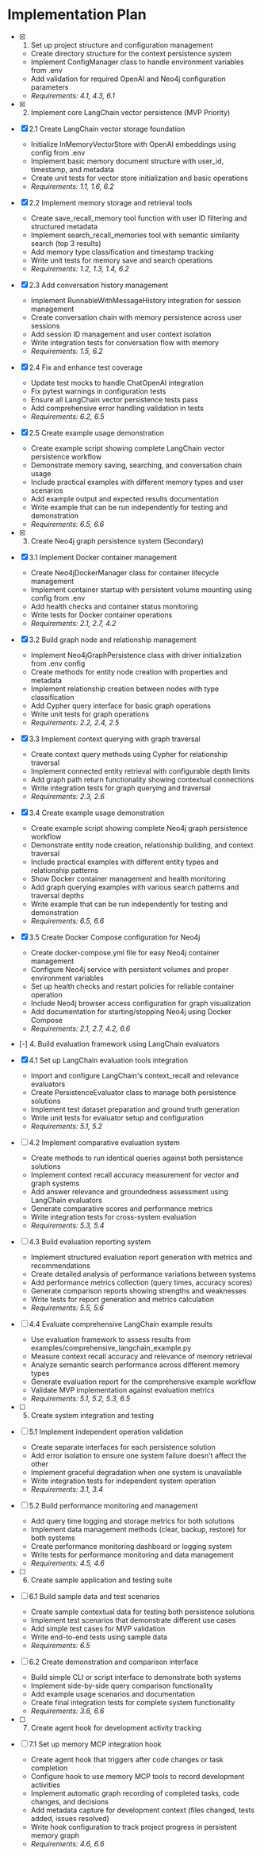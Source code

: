 # Implementation Plan

- [x] 1. Set up project structure and configuration management
  - Create directory structure for the context persistence system
  - Implement ConfigManager class to handle environment variables from .env
  - Add validation for required OpenAI and Neo4j configuration parameters
  - _Requirements: 4.1, 4.3, 6.1_

- [x] 2. Implement core LangChain vector persistence (MVP Priority)
- [x] 2.1 Create LangChain vector storage foundation
  - Initialize InMemoryVectorStore with OpenAI embeddings using config from .env
  - Implement basic memory document structure with user_id, timestamp, and metadata
  - Create unit tests for vector store initialization and basic operations
  - _Requirements: 1.1, 1.6, 6.2_

- [x] 2.2 Implement memory storage and retrieval tools
  - Create save_recall_memory tool function with user ID filtering and structured metadata
  - Implement search_recall_memories tool with semantic similarity search (top 3 results)
  - Add memory type classification and timestamp tracking
  - Write unit tests for memory save and search operations
  - _Requirements: 1.2, 1.3, 1.4, 6.2_

- [x] 2.3 Add conversation history management
  - Implement RunnableWithMessageHistory integration for session management
  - Create conversation chain with memory persistence across user sessions
  - Add session ID management and user context isolation
  - Write integration tests for conversation flow with memory
  - _Requirements: 1.5, 6.2_

- [x] 2.4 Fix and enhance test coverage
  - Update test mocks to handle ChatOpenAI integration
  - Fix pytest warnings in configuration tests
  - Ensure all LangChain vector persistence tests pass
  - Add comprehensive error handling validation in tests
  - _Requirements: 6.2, 6.5_

- [x] 2.5 Create example usage demonstration
  - Create example script showing complete LangChain vector persistence workflow
  - Demonstrate memory saving, searching, and conversation chain usage
  - Include practical examples with different memory types and user scenarios
  - Add example output and expected results documentation
  - Write example that can be run independently for testing and demonstration
  - _Requirements: 6.5, 6.6_

- [x] 3. Create Neo4j graph persistence system (Secondary)
- [x] 3.1 Implement Docker container management
  - Create Neo4jDockerManager class for container lifecycle management
  - Implement container startup with persistent volume mounting using config from .env
  - Add health checks and container status monitoring
  - Write tests for Docker container operations
  - _Requirements: 2.1, 2.7, 4.2_

- [x] 3.2 Build graph node and relationship management
  - Implement Neo4jGraphPersistence class with driver initialization from .env config
  - Create methods for entity node creation with properties and metadata
  - Implement relationship creation between nodes with type classification
  - Add Cypher query interface for basic graph operations
  - Write unit tests for graph operations
  - _Requirements: 2.2, 2.4, 2.5_

- [x] 3.3 Implement context querying with graph traversal
  - Create context query methods using Cypher for relationship traversal
  - Implement connected entity retrieval with configurable depth limits
  - Add graph path return functionality showing contextual connections
  - Write integration tests for graph querying and traversal
  - _Requirements: 2.3, 2.6_

- [x] 3.4 Create example usage demonstration
  - Create example script showing complete Neo4j graph persistence workflow
  - Demonstrate entity node creation, relationship building, and context traversal
  - Include practical examples with different entity types and relationship patterns
  - Show Docker container management and health monitoring
  - Add graph querying examples with various search patterns and traversal depths
  - Write example that can be run independently for testing and demonstration
  - _Requirements: 6.5, 6.6_

- [x] 3.5 Create Docker Compose configuration for Neo4j
  - Create docker-compose.yml file for easy Neo4j container management
  - Configure Neo4j service with persistent volumes and proper environment variables
  - Set up health checks and restart policies for reliable container operation
  - Include Neo4j browser access configuration for graph visualization
  - Add documentation for starting/stopping Neo4j using Docker Compose
  - _Requirements: 2.1, 2.7, 4.2, 6.6_

- [-] 4. Build evaluation framework using LangChain evaluators
- [x] 4.1 Set up LangChain evaluation tools integration
  - Import and configure LangChain's context_recall and relevance evaluators
  - Create PersistenceEvaluator class to manage both persistence solutions
  - Implement test dataset preparation and ground truth generation
  - Write unit tests for evaluator setup and configuration
  - _Requirements: 5.1, 5.2_

- [ ] 4.2 Implement comparative evaluation system
  - Create methods to run identical queries against both persistence solutions
  - Implement context recall accuracy measurement for vector and graph systems
  - Add answer relevance and groundedness assessment using LangChain evaluators
  - Generate comparative scores and performance metrics
  - Write integration tests for cross-system evaluation
  - _Requirements: 5.3, 5.4_

- [ ] 4.3 Build evaluation reporting system
  - Implement structured evaluation report generation with metrics and recommendations
  - Create detailed analysis of performance variations between systems
  - Add performance metrics collection (query times, accuracy scores)
  - Generate comparison reports showing strengths and weaknesses
  - Write tests for report generation and metrics calculation
  - _Requirements: 5.5, 5.6_

- [ ] 4.4 Evaluate comprehensive LangChain example results
  - Use evaluation framework to assess results from examples/comprehensive_langchain_example.py
  - Measure context recall accuracy and relevance of memory retrieval
  - Analyze semantic search performance across different memory types
  - Generate evaluation report for the comprehensive example workflow
  - Validate MVP implementation against evaluation metrics
  - _Requirements: 5.1, 5.2, 5.3, 6.5_

- [ ] 5. Create system integration and testing
- [ ] 5.1 Implement independent operation validation
  - Create separate interfaces for each persistence solution
  - Add error isolation to ensure one system failure doesn't affect the other
  - Implement graceful degradation when one system is unavailable
  - Write integration tests for independent system operation
  - _Requirements: 3.1, 3.4_

- [ ] 5.2 Build performance monitoring and management
  - Add query time logging and storage metrics for both solutions
  - Implement data management methods (clear, backup, restore) for both systems
  - Create performance monitoring dashboard or logging system
  - Write tests for performance monitoring and data management
  - _Requirements: 4.5, 4.6_

- [ ] 6. Create sample application and testing suite
- [ ] 6.1 Build sample data and test scenarios
  - Create sample contextual data for testing both persistence solutions
  - Implement test scenarios that demonstrate different use cases
  - Add simple test cases for MVP validation
  - Write end-to-end tests using sample data
  - _Requirements: 6.5_

- [ ] 6.2 Create demonstration and comparison interface
  - Build simple CLI or script interface to demonstrate both systems
  - Implement side-by-side query comparison functionality
  - Add example usage scenarios and documentation
  - Create final integration tests for complete system functionality
  - _Requirements: 3.6, 6.6_

- [ ] 7. Create agent hook for development activity tracking
- [ ] 7.1 Set up memory MCP integration hook
  - Create agent hook that triggers after code changes or task completion
  - Configure hook to use memory MCP tools to record development activities
  - Implement automatic graph recording of completed tasks, code changes, and decisions
  - Add metadata capture for development context (files changed, tests added, issues resolved)
  - Write hook configuration to track project progress in persistent memory graph
  - _Requirements: 4.6, 6.6_